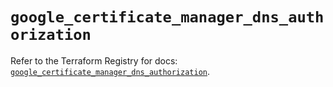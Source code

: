 # `google_certificate_manager_dns_authorization`

Refer to the Terraform Registry for docs: [`google_certificate_manager_dns_authorization`](https://registry.terraform.io/providers/hashicorp/google-beta/6.33.0/docs/resources/google_certificate_manager_dns_authorization).
